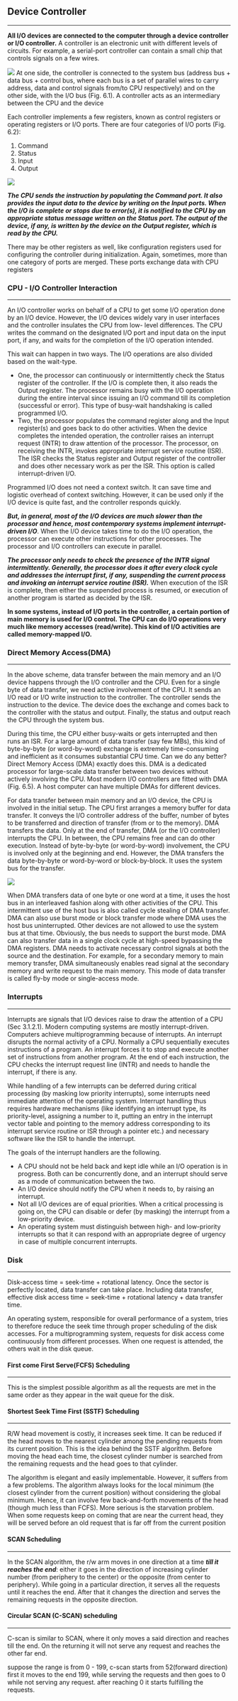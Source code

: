 
## Device Controller
---
**All I/O devices are connected to the computer through a device controller or I/O controller.** A controller is an electronic unit with different levels of circuits. For example, a serial-port controller can contain a small chip that controls signals on a few wires.

![](images/io_device.png)
At one side, the controller is connected to the system bus (address bus + data bus + control bus, where each bus is a set of parallel wires to carry address, data and control signals from/to CPU respectively) and on the other side, with the I/O bus (Fig. 6.1). A controller acts as an intermediary between the CPU and the device


Each controller implements a few registers, known as control registers or operating registers or I/O ports. There are four categories of I/O ports (Fig. 6.2): 
1. Command 
2. Status 
3. Input 
4. Output

![](images/io_controller_and_device_registers.png)

***The CPU sends the instruction by populating the Command port. It also provides the input data to the device by writing on the Input ports. When the I/O is complete or stops due to error(s), it is notified to the CPU by an appropriate status message written on the Status port. The output of the device, if any, is written by the device on the Output register, which is read by the CPU.*** 

There may be other registers as well, like configuration registers used for configuring the controller during initialization. Again, sometimes, more than one category of ports are merged. These ports exchange data with CPU registers

### CPU - I/O Controller Interaction
---
An I/O controller works on behalf of a CPU to get some I/O operation done by an I/O device. However, the I/O devices widely vary in user interfaces and the controller insulates the CPU from low- level differences. The CPU writes the command on the designated I/O port and input data on the input port, if any, and waits for the completion of the I/O operation intended.

This wait can happen in two ways. The I/O operations are also divided based on the wait-type.

- One, the processor can continuously or intermittently check the Status register of the controller. If the I/O is complete then, it also reads the Output register. The processor remains busy with the I/O operation during the entire interval since issuing an I/O command till its completion (successful or error). This type of busy-wait handshaking is called programmed I/O. 
- Two, the processor populates the command register along and the Input register(s) and goes back to do other activities. When the device completes the intended operation, the controller raises an interrupt request (INTR) to draw attention of the processor. The processor, on receiving the INTR, invokes appropriate interrupt service routine (ISR). The ISR checks the Status register and Output register of the controller and does other necessary work as per the ISR. This option is called interrupt-driven I/O.

Programmed I/O does not need a context switch. It can save time and logistic overhead of context switching. However, it can be used only if the I/O device is quite fast, and the controller responds quickly.

***But, in general, most of the I/O devices are much slower than the processor and hence, most contemporary systems implement interrupt-driven I/O***. When the I/O device takes time to do the I/O operation, the processor can execute other instructions for other processes. The processor and I/O controllers can execute in parallel.

***The processor only needs to check the presence of the INTR signal intermittently. Generally, the processor does it after every clock cycle and addresses the interrupt first, if any, suspending the current process and invoking an interrupt service routine (ISR).*** When execution of the ISR is complete, then either the suspended process is resumed, or execution of another program is started as decided by the ISR.

**In some systems, instead of I/O ports in the controller, a certain portion of main memory is used for I/O control. The CPU can do I/O operations very much like memory accesses (read/write). This kind of I/O activities are called memory-mapped I/O.**

### Direct Memory Access(DMA)
---
In the above scheme, data transfer between the main memory and an I/O device happens through the I/O controller and the CPU. Even for a single byte of data transfer, we need active involvement of the CPU. It sends an I/O read or I/O write instruction to the controller. The controller sends the instruction to the device. The device does the exchange and comes back to the controller with the status and output. Finally, the status and output reach the CPU through the system bus. 

During this time, the CPU either busy-waits or gets interrupted and then runs an ISR. For a large amount of data transfer (say few MBs), this kind of byte-by-byte (or word-by-word) exchange is extremely time-consuming and inefficient as it consumes substantial CPU time. Can we do any better? Direct Memory Access (DMA) exactly does this. DMA is a dedicated processor for large-scale data transfer between two devices without actively involving the CPU. Most modern I/O controllers are fitted with DMA (Fig. 6.5). A host computer can have multiple DMAs for different devices. 

For data transfer between main memory and an I/O device, the CPU is involved in the initial setup. The CPU first arranges a memory buffer for data transfer. It conveys the I/O controller address of the buffer, number of bytes to be transferred and direction of transfer (from or to the memory). DMA transfers the data. Only at the end of transfer, DMA (or the I/O controller) interrupts the CPU. In between, the CPU remains free and can do other execution. Instead of byte-by-byte (or word-by-word) involvement, the CPU is involved only at the beginning and end. However, the DMA transfers the data byte-by-byte or word-by-word or block-by-block. It uses the system bus for the transfer. 

![](images/dma.png)

When DMA transfers data of one byte or one word at a time, it uses the host bus in an interleaved fashion along with other activities of the CPU. This intermittent use of the host bus is also called cycle stealing of DMA transfer. DMA can also use burst mode or block transfer mode where DMA uses the host bus uninterrupted. Other devices are not allowed to use the system bus at that time. Obviously, the bus needs to support the burst mode. DMA can also transfer data in a single clock cycle at high-speed bypassing the DMA registers. DMA needs to activate necessary control signals at both the source and the destination. For example, for a secondary memory to main memory transfer, DMA simultaneously enables read signal at the secondary memory and write request to the main memory. This mode of data transfer is called fly-by mode or single-access mode.

### Interrupts
---
Interrupts are signals that I/O devices raise to draw the attention of a CPU (Sec 3.1.2.1). Modern computing systems are mostly interrupt-driven. Computers achieve multiprogramming because of interrupts. An interrupt disrupts the normal activity of a CPU. Normally a CPU sequentially executes instructions of a program. An interrupt forces it to stop and execute another set of instructions from another program. At the end of each instruction, the CPU checks the interrupt request line (INTR) and needs to handle the interrupt, if there is any.

While handling of a few interrupts can be deferred during critical processing (by masking low priority interrupts), some interrupts need immediate attention of the operating system. Interrupt handling thus requires hardware mechanisms (like identifying an interrupt type, its priority-level, assigning a number to it, putting an entry in the interrupt vector table and pointing to the memory address corresponding to its interrupt service routine or ISR through a pointer etc.) and necessary software like the ISR to handle the interrupt. 

The goals of the interrupt handlers are the following. 
- A CPU should not be held back and kept idle while an I/O operation is in progress. Both can be concurrently done, and an interrupt should serve as a mode of communication between the two.
- An I/O device should notify the CPU when it needs to, by raising an interrupt.
- Not all I/O devices are of equal priorities. When a critical processing is going on, the CPU can disable or defer (by masking) the interrupt from a low-priority device. 
- An operating system must distinguish between high- and low-priority interrupts so that it can respond with an appropriate degree of urgency in case of multiple concurrent interrupts.

### Disk
---
Disk-access time = seek-time + rotational latency.
Once the sector is perfectly located, data transfer can take place. Including data transfer, effective disk access time = seek-time + rotational latency + data transfer time.

An operating system, responsible for overall performance of a system, tries to therefore reduce the seek time through proper scheduling of the disk accesses. For a multiprogramming system, requests for disk access come continuously from different processes. When one request is attended, the others wait in the disk queue. 

#### First come First Serve(FCFS) Scheduling
---
This is the simplest possible algorithm as all the requests are met in the same order as they appear in the wait queue for the disk. 

#### Shortest Seek Time First (SSTF) Scheduling
---
R/W head movement is costly, it increases seek time. It can be reduced if the head moves to the nearest cylinder among the pending requests from its current position. This is the idea behind the SSTF algorithm. Before moving the head each time, the closest cylinder number is searched from the remaining requests and the head goes to that cylinder.

The algorithm is elegant and easily implementable. However, it suffers from a few problems. The algorithm always looks for the local minimum (the closest cylinder from the current position) without considering the global minimum. Hence, it can involve few back-and-forth movements of the head (though much less than FCFS). More serious is the starvation problem. When some requests keep on coming that are near the current head, they will be served before an old request that is far off from the current position  

#### SCAN Scheduling
---
In the SCAN algorithm, the r/w arm moves in one direction at a time ***till it reaches the end***: either it goes in the direction of increasing cylinder number (from periphery to the center) or the opposite (from center to periphery). While going in a particular direction, it serves all the requests until it reaches the end. After that it changes the direction and serves the remaining requests in the opposite direction.

####  Circular SCAN (C-SCAN) scheduling
---
C-scan is similar to SCAN, where it only moves a said direction and reaches till the end. On the returning it will not serve any request and reaches the other far end.

suppose the range is from 0 - 199, c-scan starts from 52(forward direction) 
first it moves to the end 199, while serving the requests and then goes to 0 while not serving any request. after reaching 0 it starts fulfilling the requests.